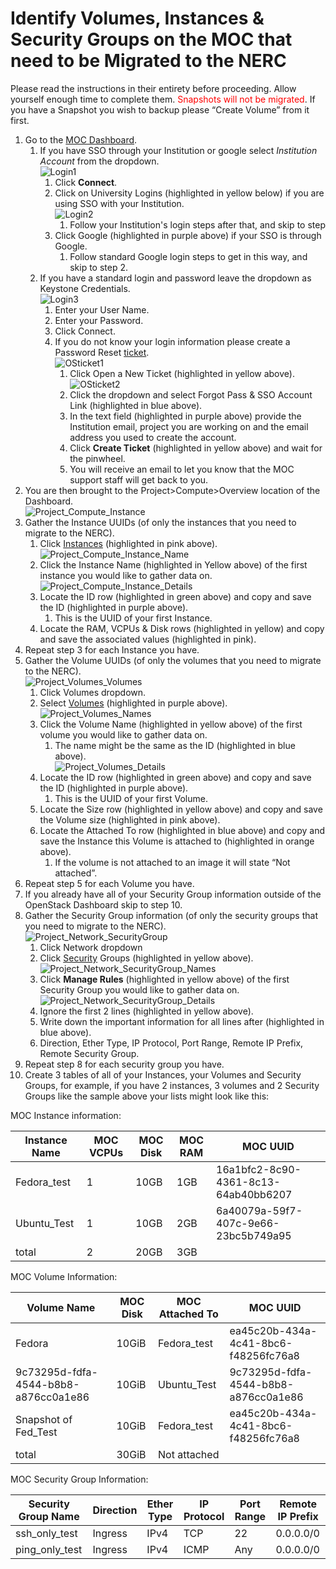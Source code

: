 # Identify Volumes, Instances & Security Groups on the MOC that need to be Migrated to the NERC

Please read the instructions in their entirety before proceeding. Allow yourself enough time to complete them.
<span style="color:red">Snapshots will not be migrated</span>. If you have a Snapshot you wish to backup please “Create Volume” from it first.

1. Go to the <a href="http://kaizen.massopen.cloud" target="_blank">MOC Dashboard</a>.
    1. If you have SSO through your Institution or google select *Institution Account* from the dropdown.  
    ![Login1](images/S1_Login1.png)  
        1. Click **Connect**.
        2. Click on University Logins (highlighted in yellow below) if you are using SSO with your Institution.  
        ![Login2](images/S1_Login2.png)  
            1. Follow your Institution's login steps after that, and skip to step
        1. Click Google (highlighted in purple above) if your SSO is through Google.
            1. Follow standard Google login steps to get in this way, and skip to step 2.
    1. If you have a standard login and password leave the dropdown as Keystone Credentials.  
   ![Login3](images/S1_Login3.png)  
        1. Enter your User Name.
        2. Enter your Password.
        3. Click Connect.
        4. If you do not know your login information please create a Password Reset <a href="https://osticket.massopen.cloud/" target="_blank">ticket</a>.  
        ![OSticket1](images/S1_OSticket1.png)  
            1. Click Open a New Ticket (highlighted in yellow above).  
         ![OSticket2](images/S1_OSticket2.png)  
            2. Click the dropdown and select Forgot Pass & SSO Account Link (highlighted in blue above).
            3. In the text field (highlighted in purple above) provide the Institution email, project you are working on and the email address you used to create the account. 
            4. Click **Create Ticket** (highlighted in yellow above) and wait for the pinwheel.
            5. You will receive an email to let you know that the MOC support staff will get back to you.
2. You are then brought to the Project>Compute>Overview location of the Dashboard.  
![Project_Compute_Instance](images/S1_Project_Compute_Instance.png)  
3. Gather the Instance UUIDs (of only the instances that you need to migrate to the NERC).
    1. Click <a href="https://kaizen.massopen.cloud/dashboard/project/instances/" target="_blank">Instances</a> (highlighted in pink above).  
    ![Project_Compute_Instance_Name](images/S1_Project_Compute_Instance_Name.png)  
    2. Click the Instance Name (highlighted in Yellow above) of the first instance you would like to gather data on.  
   ![Project_Compute_Instance_Details](images/S1_Project_Compute_Instance_Details.png)  
    3. Locate the ID row (highlighted in green above) and copy and save the ID (highlighted in purple above).
        1. This is the UUID of your first Instance.
    4. Locate the RAM, VCPUs & Disk rows (highlighted in yellow) and copy and save the associated values (highlighted in pink).
4. Repeat step 3 for each Instance you have.
5. Gather the Volume UUIDs (of only the volumes that you need to migrate to the NERC).  
![Project_Volumes_Volumes](images/S1_Project_Volumes_Volumes.png)  
    1. Click Volumes dropdown.
    2. Select <a href="https://kaizen.massopen.cloud/dashboard/project/volumes/" target="_blank">Volumes</a> (highlighted in purple above).  
    ![Project_Volumes_Names](images/S1_Project_Volumes_Names.png)  
    3. Click the Volume Name (highlighted in yellow above) of the first volume you would like to gather data on.
        1. The name might be the same as the ID (highlighted in blue above).  
        ![Project_Volumes_Details](images/S1_Project_Volumes_Details.png)  
    4. Locate the ID row (highlighted in green above) and copy and save the ID (highlighted in purple above).
        1. This is the UUID of your first Volume.
    5. Locate the Size row (highlighted in yellow above) and copy and save the Volume size (highlighted in pink above).
    6. Locate the Attached To row (highlighted in blue above) and copy and save the Instance this Volume is attached to (highlighted in orange above).
        1. If the volume is not attached to an image it will state “Not attached”.
6. Repeat step 5 for each Volume you have.
7. If you already have all of your Security Group information outside of the OpenStack Dashboard skip to step 10.
8. Gather the Security Group information (of only the security groups that you need to migrate to the NERC).  
![Project_Network_SecurityGroup](images/S1_Project_Network_SecurityGroup.png)  
    1. Click Network dropdown
    2. Click <a href="https://kaizen.massopen.cloud/dashboard/project/security_groups/" target="_blank">Security</a> Groups (highlighted in yellow above).  
    ![Project_Network_SecurityGroup_Names](images/S1_Project_Network_SecurityGroup_Names.png)  
    3. Click **Manage Rules** (highlighted in yellow above) of the first Security Group you would like to gather data on.  
   ![Project_Network_SecurityGroup_Details](images/S1_Project_Network_SecurityGroup_Details.png)  
    4. Ignore the first 2 lines (highlighted in yellow above).
    5. Write down the important information for all lines after (highlighted in blue above).
      1. Direction, Ether Type, IP Protocol, Port Range, Remote IP Prefix, Remote Security Group.
9. Repeat step 8 for each security group you have.
10. Create 3 tables of all of your Instances, your Volumes and Security Groups, for example, if you have 2 instances, 3 volumes and 2 Security Groups like the sample above your lists might look like this:

MOC Instance information:

| Instance Name | MOC VCPUs | MOC Disk | MOC RAM | MOC UUID |
| ------------- | --------- | -------- | ------- | -------- |
| Fedora_test | 1 | 10GB | 1GB | 16a1bfc2-8c90-4361-8c13-64ab40bb6207 |
| Ubuntu_Test | 1 | 10GB | 2GB | 6a40079a-59f7-407c-9e66-23bc5b749a95 |
| total | 2 | 20GB | 3GB | |

MOC Volume Information:

| Volume Name | MOC Disk | MOC Attached To | MOC UUID |
| ----------- | -------- | --------------- | -------- |
| Fedora | 10GiB | Fedora_test | ea45c20b-434a-4c41-8bc6-f48256fc76a8 |
| 9c73295d-fdfa-4544-b8b8-a876cc0a1e86 | 10GiB | Ubuntu_Test | 9c73295d-fdfa-4544-b8b8-a876cc0a1e86 |
| Snapshot of Fed_Test | 10GiB | Fedora_test | ea45c20b-434a-4c41-8bc6-f48256fc76a8 |
| total | 30GiB | Not attached | |

MOC Security Group Information:

| Security Group Name | Direction | Ether Type | IP Protocol | Port Range | Remote IP Prefix |
| ------------------- | --------- | ---------- | ----------- | ---------- | ---------------- |
| ssh_only_test | Ingress | IPv4 | TCP | 22 | 0.0.0.0/0 |
| ping_only_test | Ingress | IPv4 | ICMP | Any | 0.0.0.0/0 |